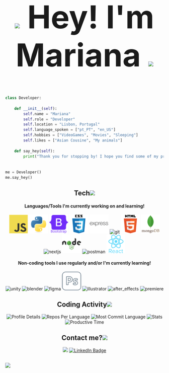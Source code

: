 <h1 align="center" id="mfilipa97-title" style="font-size: 100px; text-decoration: none;"> <img src="https://media.giphy.com/media/hvRJCLFzcasrR4ia7z/giphy.gif" width="40"> Hey! I'm Mariana <img src="https://media.giphy.com/media/3ov9jRkB7wuLh6UHcI/giphy.gif" width="100"> </h1>

<p align="center">

```python
class Developer:

    def __init__(self):
        self.name = "Mariana"
        self.role = "Developer"
        self.location = "Lisbon, Portugal"
        self.language_spoken = ["pt_PT", "en_US"]
        self.hobbies = ["VideoGames", "Movies", "Sleeping"]
        self.likes = ["Asian Cousine", "My animals"]

    def say_hey(self):
        print("Thank you for stopping by! I hope you find some of my projects captivating or enjoyable.")


me = Developer()
me.say_hey()
```
<h2 align="center" id="mari-tech">Tech<img src="https://media.giphy.com/media/3ov9jNkYm8QqxakeCQ/giphy.gif" width="50"> </h2>

<h4 align="center"> Languages/Tools I'm currently working on and learning! </h4>
<p align="center"> 
    <img src="https://raw.githubusercontent.com/devicons/devicon/master/icons/javascript/javascript-original.svg" alt="javascript" width="60" height="60"/> 
    <img src="https://raw.githubusercontent.com/devicons/devicon/master/icons/python/python-original.svg" alt="python" width="60" height="60"/> 
    <img src="https://raw.githubusercontent.com/devicons/devicon/master/icons/bootstrap/bootstrap-plain-wordmark.svg" alt="bootstrap" width="60" height="60"/> 
    <img src="https://raw.githubusercontent.com/devicons/devicon/master/icons/css3/css3-original-wordmark.svg" alt="css3" width="60" height="60"/> 
    <img src="https://raw.githubusercontent.com/devicons/devicon/master/icons/express/express-original-wordmark.svg" alt="express" width="60" height="60"/> 
    <img src="https://www.vectorlogo.zone/logos/git-scm/git-scm-icon.svg" alt="git" width="60" height="60"/> 
    <img src="https://raw.githubusercontent.com/devicons/devicon/master/icons/html5/html5-original-wordmark.svg" alt="html5" width="60" height="60"/> 
    <img src="https://raw.githubusercontent.com/devicons/devicon/master/icons/mongodb/mongodb-original-wordmark.svg" alt="mongodb" width="60" height="60"/> 
    <img src="https://cdn.worldvectorlogo.com/logos/nextjs-2.svg" alt="nextjs" width="60" height="60"/> 
    <img src="https://raw.githubusercontent.com/devicons/devicon/master/icons/nodejs/nodejs-original-wordmark.svg" alt="nodejs" width="60" height="60"/>  
    <img src="https://www.vectorlogo.zone/logos/getpostman/getpostman-icon.svg" alt="postman" width="60" height="60"/> 
    <img src="https://raw.githubusercontent.com/devicons/devicon/master/icons/react/react-original-wordmark.svg" alt="react" width="60" height="60"/> 
</p>

<h4 align="center"> Non-coding tools I use regularly and/or I'm currently learning! </h4>
<p align="center" style="text-align: center;">
    <img src="https://www.vectorlogo.zone/logos/unity3d/unity3d-icon.svg" alt="unity" width="60" height="60"/> 
    <img src="https://download.blender.org/branding/community/blender_community_badge_white.svg" alt="blender" width="60" height="60"/> 
    <img src="https://www.vectorlogo.zone/logos/figma/figma-icon.svg" alt="figma" width="60" height="60"/> 
    <img src="https://raw.githubusercontent.com/devicons/devicon/master/icons/photoshop/photoshop-line.svg" alt="photoshop" width="60" height="60"/> 
    <img src="https://www.vectorlogo.zone/logos/adobe_illustrator/adobe_illustrator-icon.svg" alt="illustrator" width="60" height="60"/> 
    <img src="https://www.svgrepo.com/show/303190/after-effects-cc-logo.svg" alt="after_effects" width="60" height="60"/> 
    <img src="https://www.svgrepo.com/show/303185/premiere-cc-logo.svg" alt="premiere" width="60" height="60"/> 
</p>
</p>




<p align="left">





<h2 align="center">Coding Activity<img src="https://media.giphy.com/media/l378yjDKofRszKaAw/giphy.gif" width="50"></h2>
<p align="center" style="text-align: center;">
  <img src="http://github-profile-summary-cards.vercel.app/api/cards/profile-details?username=mfilipa97&theme=aura_dark" alt="Profile Details"/>
  <img src="http://github-profile-summary-cards.vercel.app/api/cards/repos-per-language?username=mfilipa97&theme=aura_dark" alt="Repos Per Language"/>
  <img src="http://github-profile-summary-cards.vercel.app/api/cards/most-commit-language?username=mfilipa97&theme=aura_dark" alt="Most Commit Language"/>
  <img src="http://github-profile-summary-cards.vercel.app/api/cards/stats?username=mfilipa97&theme=aura_dark" alt="Stats"/>
  <img src="http://github-profile-summary-cards.vercel.app/api/cards/productive-time?username=mfilipa97&theme=aura_dark&utcOffset=8" alt="Productive Time"/>
</p>
<h2 align="center">Contact me?<img src="https://media.giphy.com/media/3ov9k0XwrB2mfYus4E/giphy.gif" width="50"></h2>
<div align="center"> 
  <a href="mailto:marifilipa31@gmail.com"><img src="https://img.shields.io/badge/-Gmail-%23333?style=for-the-badge&logo=gmail&logoColor=white" target="_blank"></a>
  <a href="https://www.linkedin.com/in/mfilipa97" target="_blank">
    <img src="https://img.shields.io/badge/-LinkedIn-%230077B5?style=for-the-badge&logo=linkedin&logoColor=white" alt="LinkedIn Badge">
</a>
</div>
<br>

![](https://komarev.com/ghpvc/?username=mfpm97&color=ff69b4)
